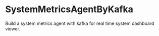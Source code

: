 # SystemMetricsAgentByKafka
Build a system metrics agent with kafka for real time system dashboard viewer.
